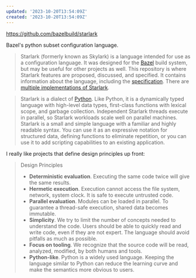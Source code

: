 ```yaml
---
updated: '2023-10-20T13:54:09Z'
created: '2023-10-20T13:54:09Z'
---
```

https://github.com/bazelbuild/starlark

Bazel's python subset configuration language. 

> Starlark (formerly known as Skylark) is a language intended for use as a configuration language. It was designed for the [Bazel](https://bazel.build/) build system, but may be useful for other projects as well. This repository is where Starlark features are proposed, discussed, and specified. It contains information about the language, including the [specification](https://github.com/bazelbuild/starlark/blob/master/spec.md). There are [multiple implementations of Starlark](https://github.com/bazelbuild/starlark/blob/master/users.md).

> Starlark is a dialect of [Python](https://www.python.org/). Like Python, it is a dynamically typed language with high-level data types, first-class functions with lexical scope, and garbage collection. Independent Starlark threads execute in parallel, so Starlark workloads scale well on parallel machines. Starlark is a small and simple language with a familiar and highly readable syntax. You can use it as an expressive notation for structured data, defining functions to eliminate repetition, or you can use it to add scripting capabilities to an existing application.

I really like projects that define design principles up front:

> Design Principles
> -   **Deterministic evaluation**. Executing the same code twice will give the same results.
> -   **Hermetic execution**. Execution cannot access the file system, network, system clock. It is safe to execute untrusted code.
> -   **Parallel evaluation**. Modules can be loaded in parallel. To guarantee a thread-safe execution, shared data becomes immutable.
> -   **Simplicity**. We try to limit the number of concepts needed to understand the code. Users should be able to quickly read and write code, even if they are not expert. The language should avoid pitfalls as much as possible.
> -   **Focus on tooling**. We recognize that the source code will be read, analyzed, modified, by both humans and tools.
> -   **Python-like**. Python is a widely used language. Keeping the language similar to Python can reduce the learning curve and make the semantics more obvious to users.